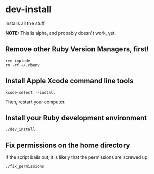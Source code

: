 # dev-install

Installs all the stuff.

__NOTE:__ This is alpha, and probably doesn't work, yet.

## Remove other Ruby Version Managers, first!

```
rvm-implode
rm -rf ~/.rbenv
```

## Install Apple Xcode command line tools

```
xcode-select --install
```

Then, restart your computer.

## Install your Ruby development environment

```
./dev_install
```

## Fix permissions on the home directory

If the script bails out, it is likely that the permissions are screwed up.

```
./fix_permissions
```
